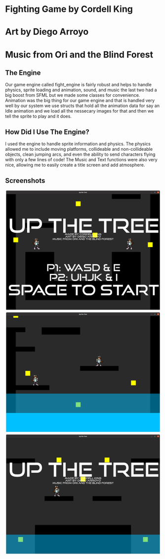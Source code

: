 # Fighting Game by Cordell King
# Art by Diego Arroyo
# Music from Ori and the Blind Forest

## The Engine
Our game engine called fight_engine is fairly robust and helps to handle physics, sprite loading and animation, sound, and music the last two had a big boost from SFML but we made some classes for convenience. Animation was the big thing for our game engine and that is handled very well by our system we use structs that hold all the animation data for say an Idle animation and we load all the nessecary images for that and then we tell the sprite to play and it does. 

## How Did I Use The Engine?
I used the engine to handle sprite information and physics. The physics allowed me to include moving platforms, collideable and non-collideable objects, clean jumping arcs, and even the ability to send characters flying with only a few lines of code! The Music and Text functions were also very nice, allowing me to easily create a title screen and add atmosphere.

## Screenshots
![Title](./screenshots/title.png)
![Playing](./screenshots/fight.png)
![End](./screenshots/end.png)